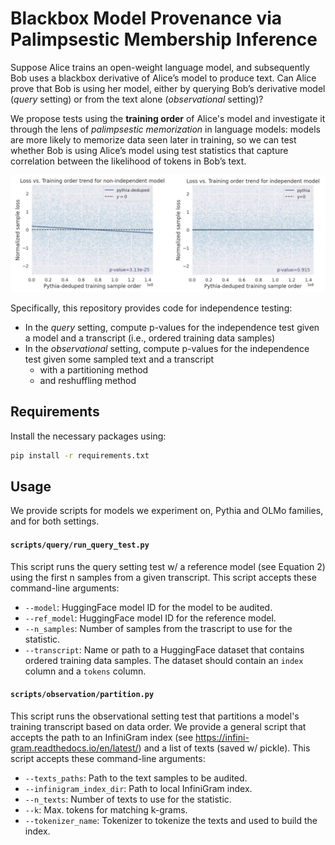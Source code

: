 # Blackbox Model Provenance via Palimpsestic Membership Inference

Suppose Alice trains an open-weight language model, and subsequently Bob uses a blackbox derivative of
Alice’s model to produce text. Can Alice prove that
Bob is using her model, either by querying Bob’s derivative model (_query_ setting) or from the text alone (_observational_ setting)?

We propose tests using the **training order** of Alice's model and investigate it through the
lens of _palimpsestic memorization_ in language models: models are more likely
to memorize data seen later in training, so we can test whether Bob is using
Alice’s model using test statistics that capture correlation between the likelihood
of tokens in Bob’s text. 

<img src="fig.png" width="800"/>

Specifically, this repository provides code for independence testing: 
- In the _query_ setting, compute p-values for the independence test given a model and a transcript (i.e., ordered training data samples)
- In the _observational_ setting, compute p-values for the independence test given some sampled text and a transcript
  - with a partitioning method
  - and reshuffling method

## Requirements

Install the necessary packages using:

```bash
pip install -r requirements.txt
```

## Usage 

We provide scripts for models we experiment on, Pythia and OLMo families, and for both settings. 

#### `scripts/query/run_query_test.py` 
This script runs the query setting test w/ a reference model (see Equation 2) using the first n samples from a given transcript.
This script accepts these command-line arguments:
- `--model`: HuggingFace model ID for the model to be audited.
- `--ref_model`: HuggingFace model ID for the reference model.
- `--n_samples`: Number of samples from the trascript to use for the statistic.
- `--transcript`: Name or path to a HuggingFace dataset that contains ordered training data samples. The dataset should contain an `index` column and a `tokens` column.

#### `scripts/observation/partition.py` 
This script runs the observational setting test that partitions a model's training transcript based on data order. We provide a general script that accepts the path to 
an InfiniGram index (see https://infini-gram.readthedocs.io/en/latest/) and a list of texts (saved w/ pickle). 
This script accepts these command-line arguments: 
- `--texts_paths`: Path to the text samples to be audited. 
- `--infinigram_index_dir`: Path to local InfiniGram index. 
- `--n_texts`: Number of texts to use for the statistic.
- `--k`: Max. tokens for matching k-grams.
- `--tokenizer_name`: Tokenizer to tokenize the texts and used to build the index.

